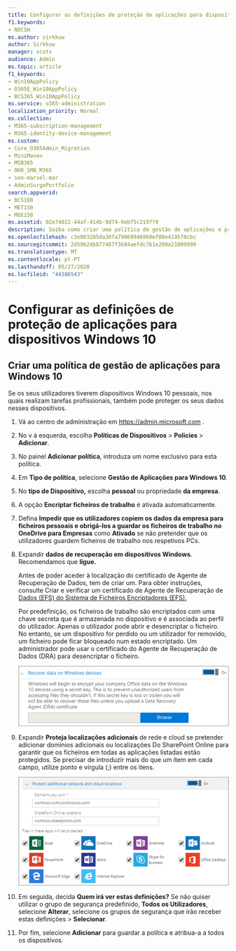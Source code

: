 ```yaml
---
title: Configurar as definições de proteção de aplicações para dispositivos Windows 10
f1.keywords:
- NOCSH
ms.author: sirkkuw
author: Sirkkuw
manager: scotv
audience: Admin
ms.topic: article
f1_keywords:
- Win10AppPolicy
- O365E_Win10AppPolicy
- BCS365_Win10AppPolicy
ms.service: o365-administration
localization_priority: Normal
ms.collection:
- M365-subscription-management
- M365-identity-device-management
ms.custom:
- Core_O365Admin_Migration
- MiniMaven
- MSB365
- OKR_SMB_M365
- seo-marvel-mar
- AdminSurgePortfolio
search.appverid:
- BCS160
- MET150
- MOE150
ms.assetid: 02e74022-44af-414b-9d74-0ebf5c2197f0
description: Saiba como criar uma política de gestão de aplicações e proteja ficheiros de trabalho nos dispositivos pessoais do Windows 10 dos seus utilizadores.
ms.openlocfilehash: c3e003205da30fa79069946960ef00e4195f0cbc
ms.sourcegitcommit: 2d59b24b877487f3b84aefdc7b1e200a21009999
ms.translationtype: MT
ms.contentlocale: pt-PT
ms.lasthandoff: 05/27/2020
ms.locfileid: "44386543"
---
```

# <a name="set-application-protection-settings-for-windows-10-devices"></a>Configurar as definições de proteção de aplicações para dispositivos Windows 10

## <a name="create-an-app-management-policy-for-windows-10"></a>Criar uma política de gestão de aplicações para Windows 10

Se os seus utilizadores tiverem dispositivos Windows 10 pessoais, nos quais realizam tarefas profissionais, também pode proteger os seus dados nesses dispositivos.
  
1. Vá ao centro de administração em <a href="https://go.microsoft.com/fwlink/p/?linkid=837890" target="_blank">https://admin.microsoft.com</a> . 
    
2. No v à esquerda, escolha **Políticas de Dispositivos** \> **Policies** \> **Adicionar**.

3. No painel **Adicionar política**, introduza um nome exclusivo para esta política. 
    
4. Em **Tipo de política**, selecione **Gestão de Aplicações para Windows 10**.
    
5. No **tipo de Dispositivo,** escolha **pessoal** ou propriedade **da empresa**.
    
6. A opção **Encriptar ficheiros de trabalho** é ativada automaticamente. 
    
7. Defina **Impedir que os utilizadores copiem os dados da empresa para ficheiros pessoais e obrigá-los a guardar os ficheiros de trabalho no OneDrive para Empresas** como **Ativado** se não pretender que os utilizadores guardem ficheiros de trabalho nos respetivos PCs. 
    
9. Expandir **dados de recuperação em dispositivos Windows**. Recomendamos que **ligue.**
    
    Antes de poder aceder à localização do certificado de Agente de Recuperação de Dados, tem de criar um. Para obter instruções, consulte Criar e verificar um certificado de Agente de Recuperação de [Dados (EFS) do Sistema de Ficheiros Encriptadores (EFS).](https://go.microsoft.com/fwlink/p/?linkid=853700)
    
    Por predefinição, os ficheiros de trabalho são encriptados com uma chave secreta que é armazenada no dispositivo e é associada ao perfil do utilizador. Apenas o utilizador pode abrir e desencriptar o ficheiro. No entanto, se um dispositivo for perdido ou um utilizador for removido, um ficheiro pode ficar bloqueado num estado encriptado. Um administrador pode usar o certificado do Agente de Recuperação de Dados (DRA) para desencriptar o ficheiro.
    
    ![Browse to Data Recovery Agent certificate.](../media/7d7d664f-b72f-4293-a3e7-d0fa7371366c.png)
  
10. Expandir **Proteja localizações adicionais** de rede e cloud se pretender adicionar domínios adicionais ou localizações Do SharePoint Online para garantir que os ficheiros em todas as aplicações listadas estão protegidos. Se precisar de introduzir mais do que um item em cada campo, utilize ponto e vírgula (;) entre os itens.
    
    ![Expand Protect additional network and cloud locations, and enter domains or SharePoint Online sites you own.](../media/7afaa0c7-ba53-456d-8c61-312c45e09625.png)
  
11. Em seguida, decida **Quem irá ver estas definições?** Se não quiser utilizar o grupo de segurança predefinido, **Todos os Utilizadores**, selecione **Alterar**, selecione os grupos de segurança que irão receber estas definições \> **Selecionar**.
    
12. Por fim, selecione **Adicionar** para guardar a política e atribua-a a todos os dispositivos. 
